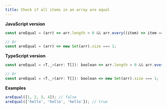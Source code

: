 ```yaml
---
title: Check if all items in an array are equal
---
```


**JavaScript version**

```js
const areEqual = (arr) => arr.length > 0 && arr.every((item) => item === arr[0]);

// Or
const areEqual = (arr) => new Set(arr).size === 1;
```

**TypeScript version**

```js
const areEqual = <T,_>(arr: T[]): boolean => arr.length > 0 && arr.every((item) => item === arr[0]);

// Or
const areEqual = <T,_>(arr: T[]): boolean => new Set(arr).size === 1;
```

**Examples**

```js
areEqual([1, 2, 3, 4]); // false
areEqual(['hello', 'hello', 'hello']); // true
```
